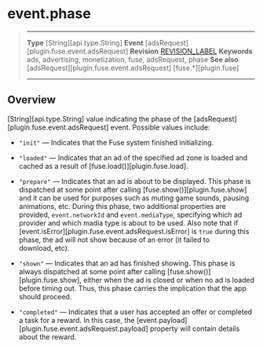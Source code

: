 # event.phase

> --------------------- ------------------------------------------------------------------------------------------
> __Type__              [String][api.type.String]
> __Event__             [adsRequest][plugin.fuse.event.adsRequest]
> __Revision__          [REVISION_LABEL](REVISION_URL)
> __Keywords__          ads, advertising, monetization, fuse, adsRequest, phase
> __See also__			[adsRequest][plugin.fuse.event.adsRequest]
>						[fuse.*][plugin.fuse]
> --------------------- ------------------------------------------------------------------------------------------

## Overview

[String][api.type.String] value indicating the phase of the [adsRequest][plugin.fuse.event.adsRequest] event. Possible values include:

* `"init"` &mdash; Indicates that the Fuse system finished initializing.

* `"loaded"` &mdash; Indicates that an ad of the specified ad zone is loaded and cached as a result of [fuse.load()][plugin.fuse.load].

* `"prepare"` &mdash; Indicates that an ad is about to be displayed. This phase is dispatched at some point after calling [fuse.show()][plugin.fuse.show] and it can be used for purposes such as muting game sounds, pausing animations, etc. During this phase, two additional properties are provided, `event.networkId` and `event.mediaType`, specifying which ad provider and which madia type is about to be used. Also note that if [event.isError][plugin.fuse.event.adsRequest.isError] is `true` during this phase, the ad will not show because of an error (it failed to download,&nbsp;etc).

* `"shown"` &mdash; Indicates that an ad has finished showing. This phase is always dispatched at some point after calling [fuse.show()][plugin.fuse.show], either when the ad is closed or when no ad is loaded before timing out. Thus, this phase carries the implication that the app should proceed.

* `"completed"` &mdash; Indicates that a user has accepted an offer or completed a task for a reward. In this case, the [event.payload][plugin.fuse.event.adsRequest.payload] property will contain details about the reward.